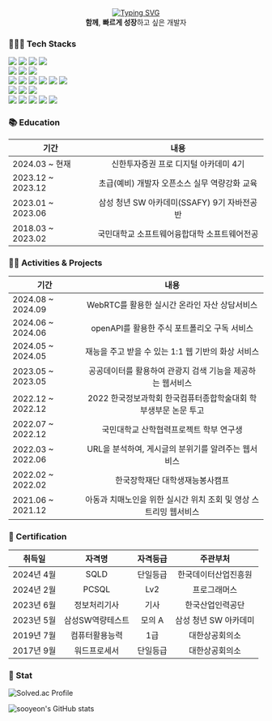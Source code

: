 
<div align="center">
<a href="https://git.io/typing-svg"><img src="https://readme-typing-svg.demolab.com?font=Palanquin&weight=500&size=45&pause=1000&color=009FF7&center=true&vCenter=true&random=false&width=500&height=100&lines=Hi%2C+there!+I'm+SooYeon!" alt="Typing SVG" /></a>
</div>

<div align="center">
    <b>함께</b>, <b>빠르게 성장</b>하고 싶은 개발자
</div>

<h3> 👩🏻‍💻 Tech Stacks </h3>
<div>
<!-- 언어 -->
<img src="https://img.shields.io/badge/HTML5-E34F26?style=for-the-badge&logo=html5&logoColor=white">
<img src="https://img.shields.io/badge/CSS3-1572B6?&style=for-the-badge&logo=css3&logoColor=white">
<img src="https://img.shields.io/badge/JavaScript-F7DF1E?&style=for-the-badge&logo=css3&logoColor=white">
<img src="https://img.shields.io/badge/typescript-3178C6.svg?style=for-the-badge&logo=typescript&logoColor=white">
</div>

<div>
<img src="https://img.shields.io/badge/Java-6DB33F?style=for-the-badge&logo=openjdk&logoColor=white">
<img src="https://img.shields.io/badge/Python-3776AB?style=for-the-badge&logo=python&logoColor=white">
<img src="https://img.shields.io/badge/C++-00599CC?style=for-the-badge&logo=c%2B%2B&logoColor=white">
</div>

<div>
<!-- 프레임워크-->
<img src="https://img.shields.io/badge/Spring-6DB33F?style=for-the-badge&logo=Spring&logoColor=white">
<img src="https://img.shields.io/badge/Spring Boot-6DB33F?style=for-the-badge&logo=Spring&logoColor=white">
<img src="https://img.shields.io/badge/Django-092E20?style=for-the-badge&logo=django&logoColor=white">
<img src="https://img.shields.io/badge/NODE.JS-339933?style=for-the-badge&logo=nodedotjs&logoColor=white"/>
<img src="https://img.shields.io/badge/Vue.js-4FC08D?style=for-the-badge&logo=vue.js&logoColor=white">
<img src="https://img.shields.io/badge/react-%2320232a.svg?style=for-the-badge&logo=react&logoColor=%2361DAFB">
</div>

<div>
<!-- DB -->
<img src="https://img.shields.io/badge/MySQL-4479A1?style=for-the-badge&logo=vue.js&logoColor=white">
<img src="https://img.shields.io/badge/PostgreSQL-4169E1?style=for-the-badge&logo=vue.js&logoColor=white">
<img src="https://img.shields.io/badge/REDIS-DC382D?style=for-the-badge&logo=redis&logoColor=white"/>
</div>

<div>
<!-- 그 외 -->
<img src="https://img.shields.io/badge/Amazon EC2-F9900?style=for-the-badge&logo=vue.js&logoColor=white">
<img src="https://img.shields.io/badge/Amazon S3-569A31?style=for-the-badge&logo=vue.js&logoColor=white">
<img src="https://img.shields.io/badge/Docker-2496ED?style=for-the-badge&logo=vue.js&logoColor=white">
<img src="https://img.shields.io/badge/nginx-009639.svg?style=for-the-badge&logo=nginx&logoColor=white">
<img src="https://img.shields.io/badge/jira-%230A0FFF.svg?style=for-the-badge&logo=jira&logoColor=white">
</div>

<h3> 📚 Education </h3>

| 기간                | 내용                                        | 
|---------------------|:---------------------------------------------:|
| 2024.03 ~ 현재      | 신한투자증권 프로 디지털 아카데미 4기       |
| 2023.12 ~ 2023.12   | 초급(예비) 개발자 오픈소스 실무 역량강화 교육 |
| 2023.01 ~ 2023.06  | 삼성 청년 SW 아카데미(SSAFY) 9기 자바전공반    |
| 2018.03 ~ 2023.02   | 국민대학교 소프트웨어융합대학 소프트웨어전공 |



<h3> 🙌🏻 Activities & Projects </h3>

| 기간                | 내용                                           |
|---------------------|:------------------------------------------------:|
| 2024.08 ~ 2024.09   | WebRTC를 활용한 실시간 온라인 자산 상담서비스 | 
| 2024.06 ~ 2024.06   | openAPI를 활용한 주식 포트폴리오 구독 서비스  | 
| 2024.05 ~ 2024.05   | 재능을 주고 받을 수 있는 1:1 웹 기반의 화상 서비스  | 
| 2023.05 ~ 2023.05   | 공공데이터를 활용하여 관광지 검색 기능을 제공하는 웹서비스 |
| 2022.12 ~ 2022.12   | 2022 한국정보과학회 한국컴퓨터종합학술대회 학부생부문 논문 투고 |
| 2022.07 ~ 2022.12   | 국민대학교 산학협력프로젝트 학부 연구생         |
| 2022.03 ~ 2022.06   | URL을 분석하여, 게시글의 분위기를 알려주는 웹서비스 |
| 2022.02 ~ 2022.02   | 한국장학재단 대학생재능봉사캠프                |
| 2021.06 ~ 2021.12   | 아동과 치매노인을 위한 실시간 위치 조회 및 영상 스트리밍 웹서비스 |



<h3> 🪪 Certification </h3>

|   취득일   |      자격명      | 자격등급 |    주관부처    |
|:---------:|:----------------:|:-------:|:-------------:|
| 2024년 4월 | SQLD           | 단일등급 | 한국데이터산업진흥원 |
| 2024년 2월 | PCSQL          |  Lv2 | 프로그래머스 | 
| 2023년 6월 | 정보처리기사      |   기사   | 한국산업인력공단 |
| 2023년 5월 | 삼성SW역량테스트   |  모의 A | 삼성 청년 SW 아카데미 |
| 2019년 7월 | 컴퓨터활용능력    |   1급   | 대한상공회의소  |
| 2017년 9월 | 워드프로세서      | 단일등급 | 대한상공회의소  |



<h3> 🐾 Stat </h3>

![Solved.ac Profile](http://mazassumnida.wtf/api/v2/generate_badge?boj=oriossi)

![sooyeon's GitHub stats](https://github-readme-stats.vercel.app/api?username=sooyeon-kr&amp;show_icons=true&amp;theme=onedark&hide=scss)

